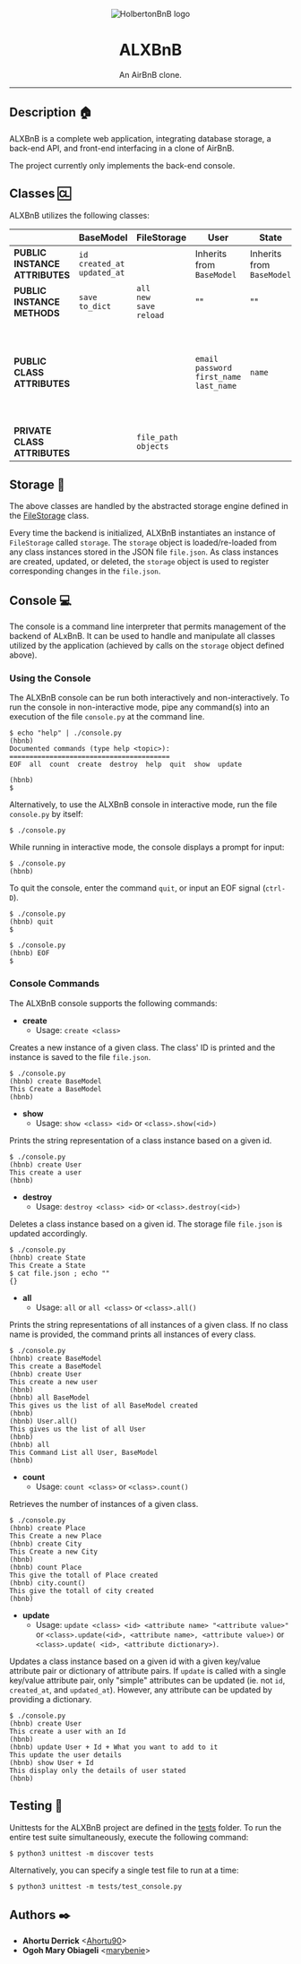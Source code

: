 <p align="center">
  <img src="https://github.com/Ahortu90/AirBnB_clone/main/assets/hbnb_logo.png" alt="HolbertonBnB logo">
</p>

<h1 align="center">ALXBnB</h1>
<p align="center" color="yellow">An AirBnB clone.</p>

----

## Description :house:

ALXBnB is a complete web application, integrating database storage,
a back-end API, and front-end interfacing in a clone of AirBnB.

The project currently only implements the back-end console.

## Classes :cl:

ALXBnB utilizes the following classes:

|     | BaseModel | FileStorage | User | State | City | Amenity | Place | Review |
| --- | --------- | ----------- | -----| ----- | -----| ------- | ----- | ------ |
| **PUBLIC INSTANCE ATTRIBUTES** | `id`<br>`created_at`<br>`updated_at` | | Inherits from `BaseModel` | Inherits from `BaseModel` | Inherits from `BaseModel` | Inherits from `BaseModel` | Inherits from `BaseModel` | Inherits from `BaseModel` |
| **PUBLIC INSTANCE METHODS** | `save`<br>`to_dict` | `all`<br>`new`<br>`save`<br>`reload` | "" | "" | "" | "" | "" | "" |
| **PUBLIC CLASS ATTRIBUTES** | | | `email`<br>`password`<br>`first_name`<br>`last_name`| `name` | `state_id`<br>`name` | `name` | `city_id`<br>`user_id`<br>`name`<br>`description`<br>`number_rooms`<br>`number_bathrooms`<br>`max_guest`<br>`price_by_night`<br>`latitude`<br>`longitude`<br>`amenity_ids` | `place_id`<br>`user_id`<br>`text` |
| **PRIVATE CLASS ATTRIBUTES** | | `file_path`<br>`objects` | | | | | | |

## Storage :baggage_claim:

The above classes are handled by the abstracted storage engine defined in the
[FileStorage](./models/engine/file_storage.py) class.

Every time the backend is initialized, ALXBnB instantiates an instance of
`FileStorage` called `storage`. The `storage` object is loaded/re-loaded from
any class instances stored in the JSON file `file.json`. As class instances are
created, updated, or deleted, the `storage` object is used to register
corresponding changes in the `file.json`.

## Console :computer:

The console is a command line interpreter that permits management of the backend
of ALxBnB. It can be used to handle and manipulate all classes utilized by
the application (achieved by calls on the `storage` object defined above).

### Using the Console

The ALXBnB console can be run both interactively and non-interactively.
To run the console in non-interactive mode, pipe any command(s) into an execution
of the file `console.py` at the command line.

```
$ echo "help" | ./console.py
(hbnb)
Documented commands (type help <topic>):
========================================
EOF  all  count  create  destroy  help  quit  show  update

(hbnb)
$
```

Alternatively, to use the ALXBnB console in interactive mode, run the
file `console.py` by itself:

```
$ ./console.py
```

While running in interactive mode, the console displays a prompt for input:

```
$ ./console.py
(hbnb)
```

To quit the console, enter the command `quit`, or input an EOF signal
(`ctrl-D`).

```
$ ./console.py
(hbnb) quit
$
```

```
$ ./console.py
(hbnb) EOF
$
```

### Console Commands

The ALXBnB console supports the following commands:

* **create**
  * Usage: `create <class>`

Creates a new instance of a given class. The class' ID is printed and
the instance is saved to the file `file.json`.

```
$ ./console.py
(hbnb) create BaseModel
This Create a BaseModel
(hbnb)
```

* **show**
  * Usage: `show <class> <id>` or `<class>.show(<id>)`

Prints the string representation of a class instance based on a given id.

```
$ ./console.py
(hbnb) create User
This create a user
(hbnb)
```

* **destroy**
  * Usage: `destroy <class> <id>` or `<class>.destroy(<id>)`

Deletes a class instance based on a given id. The storage file `file.json`
is updated accordingly.

```
$ ./console.py
(hbnb) create State
This Create a State
$ cat file.json ; echo ""
{}
```

* **all**
  * Usage: `all` or `all <class>` or `<class>.all()`

Prints the string representations of all instances of a given class. If no
class name is provided, the command prints all instances of every class.

```
$ ./console.py
(hbnb) create BaseModel
This create a BaseModel
(hbnb) create User
This create a new user
(hbnb)
(hbnb) all BaseModel
This gives us the list of all BaseModel created
(hbnb)
(hbnb) User.all()
This gives us the list of all User
(hbnb)
(hbnb) all
This Command List all User, BaseModel
(hbnb)
```

* **count**
  * Usage: `count <class>` or `<class>.count()`

Retrieves the number of instances of a given class.

```
$ ./console.py
(hbnb) create Place
This Create a new Place
(hbnb) create City
This Create a new City
(hbnb)
(hbnb) count Place
This give the totall of Place created
(hbnb) city.count()
This give the totall of city created
(hbnb)
```

* **update**
  * Usage: `update <class> <id> <attribute name> "<attribute value>"` or
`<class>.update(<id>, <attribute name>, <attribute value>)` or `<class>.update(
<id>, <attribute dictionary>)`.

Updates a class instance based on a given id with a given key/value attribute
pair or dictionary of attribute pairs. If `update` is called with a single
key/value attribute pair, only "simple" attributes can be updated (ie. not
`id`, `created_at`, and `updated_at`). However, any attribute can be updated by
providing a dictionary.

```
$ ./console.py
(hbnb) create User
This create a user with an Id
(hbnb)
(hbnb) update User + Id + What you want to add to it
This update the user details
(hbnb) show User + Id
This display only the details of user stated
(hbnb)
```

## Testing :straight_ruler:

Unittests for the ALXBnB project are defined in the [tests](./tests)
folder. To run the entire test suite simultaneously, execute the following command:

```
$ python3 unittest -m discover tests
```

Alternatively, you can specify a single test file to run at a time:

```
$ python3 unittest -m tests/test_console.py
```

## Authors :black_nib:
* **Ahortu Derrick** <[Ahortu90](https://github.com/Ahortu90)>
* **Ogoh Mary Obiageli** <[marybenie](https://github/marybenie.com/)>
